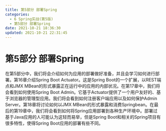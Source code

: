 ```yaml
---
title: 第5部分 部署Spring
categories: 
  - 6 Spring实战(第5版)
  - 第5部分 部署Spring
date: 2021-10-21 18:36:30
updated: 2021-10-21 22:31:45
---
```

# 第5部分 部署Spring
在第5部分中，我们将会介绍如何为应用的部署做好准备，并且会学习如何进行部署。第16章介绍Spring Boot Actuator。这是Spring Boot的一个扩展，以REST端点和JMX MBean的形式暴露正在运行中的应用的内部状况。在第17章中，我们将会看到如何使用Spring Boot Admin。它基于Actuator提供了一个用户友好的、基于浏览器的管理型应用。我们将会看到如何注册客户端应用以及如何保护Admin Server。第18章将讨论如何以JMX MBean的形式暴露和消费Springbean。在最后的第19章中，我们将会看到如何将Spring应用部署到各种生产环境中。部署过基于Java应用的人可能认为这轻而易举，但是Spring Boot和相关的Spring项目有很多特性，使得Spring Boot应用的部署有些不同。
